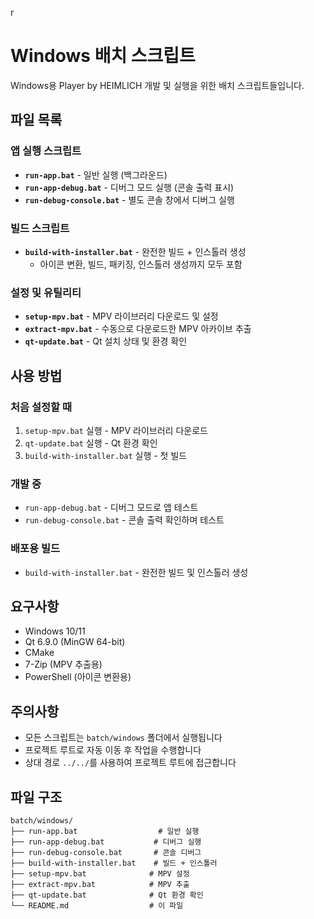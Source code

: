 r 

# Windows 배치 스크립트

Windows용 Player by HEIMLICH 개발 및 실행을 위한 배치 스크립트들입니다.

## 파일 목록

### 앱 실행 스크립트
- **`run-app.bat`** - 일반 실행 (백그라운드)
- **`run-app-debug.bat`** - 디버그 모드 실행 (콘솔 출력 표시)
- **`run-debug-console.bat`** - 별도 콘솔 창에서 디버그 실행

### 빌드 스크립트
- **`build-with-installer.bat`** - 완전한 빌드 + 인스톨러 생성
  - 아이콘 변환, 빌드, 패키징, 인스톨러 생성까지 모두 포함

### 설정 및 유틸리티
- **`setup-mpv.bat`** - MPV 라이브러리 다운로드 및 설정
- **`extract-mpv.bat`** - 수동으로 다운로드한 MPV 아카이브 추출
- **`qt-update.bat`** - Qt 설치 상태 및 환경 확인

## 사용 방법

### 처음 설정할 때
1. `setup-mpv.bat` 실행 - MPV 라이브러리 다운로드
2. `qt-update.bat` 실행 - Qt 환경 확인
3. `build-with-installer.bat` 실행 - 첫 빌드

### 개발 중
- `run-app-debug.bat` - 디버그 모드로 앱 테스트
- `run-debug-console.bat` - 콘솔 출력 확인하며 테스트

### 배포용 빌드
- `build-with-installer.bat` - 완전한 빌드 및 인스톨러 생성

## 요구사항

- Windows 10/11
- Qt 6.9.0 (MinGW 64-bit)
- CMake
- 7-Zip (MPV 추출용)
- PowerShell (아이콘 변환용)

## 주의사항

- 모든 스크립트는 `batch/windows` 폴더에서 실행됩니다
- 프로젝트 루트로 자동 이동 후 작업을 수행합니다
- 상대 경로 `../../`를 사용하여 프로젝트 루트에 접근합니다

## 파일 구조

```
batch/windows/
├── run-app.bat                  # 일반 실행
├── run-app-debug.bat           # 디버그 실행  
├── run-debug-console.bat       # 콘솔 디버그
├── build-with-installer.bat    # 빌드 + 인스톨러
├── setup-mpv.bat              # MPV 설정
├── extract-mpv.bat            # MPV 추출
├── qt-update.bat              # Qt 환경 확인
└── README.md                  # 이 파일
``` 